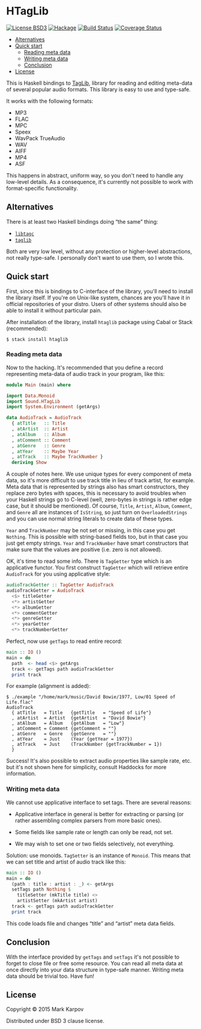 # HTagLib

[![License BSD3](https://img.shields.io/badge/license-BSD3-brightgreen.svg)](http://opensource.org/licenses/BSD-3-Clause)
[![Hackage](https://img.shields.io/hackage/v/htaglib.svg?style=flat)](https://hackage.haskell.org/package/htaglib)
[![Build Status](https://travis-ci.org/mrkkrp/htaglib.svg?branch=master)](https://travis-ci.org/mrkkrp/htaglib)
[![Coverage Status](https://coveralls.io/repos/mrkkrp/htaglib/badge.svg?branch=master&service=github)](https://coveralls.io/github/mrkkrp/htaglib?branch=master)

* [Alternatives](#alternatives)
* [Quick start](#quick-start)
    * [Reading meta data](#reading-meta-data)
    * [Writing meta data](#writing-meta-data)
    * [Conclusion](#conclusion)
* [License](#license)

This is Haskell bindings to [TagLib](https://taglib.github.io/), library for
reading and editing meta-data of several popular audio formats. This library
is easy to use and type-safe.

It works with the following formats:

* MP3
* FLAC
* MPC
* Speex
* WavPack TrueAudio
* WAV
* AIFF
* MP4
* ASF

This happens in abstract, uniform way, so you don't need to handle any
low-level details. As a consequence, it's currently not possible to work
with format-specific functionality.

## Alternatives

There is at least two Haskell bindings doing “the same” thing:

* [`libtagc`](https://hackage.haskell.org/package/libtagc)
* [`taglib`](https://hackage.haskell.org/package/taglib)

Both are very low level, without any protection or higher-level
abstractions, not really type-safe. I personally don't want to use them, so
I wrote this.

## Quick start

First, since this is bindings to C-interface of the library, you'll need to
install the library itself. If you're on Unix-like system, chances are
you'll have it in official repositories of your distro. Users of other
systems should also be able to install it without particular pain.

After installation of the library, install `htaglib` package using Cabal or
Stack (recommended):

```
$ stack install htaglib
```

### Reading meta data

Now to the hacking. It's recommended that you define a record representing
meta-data of audio track in your program, like this:

```haskell
module Main (main) where

import Data.Monoid
import Sound.HTagLib
import System.Environment (getArgs)

data AudioTrack = AudioTrack
  { atTitle   :: Title
  , atArtist  :: Artist
  , atAlbum   :: Album
  , atComment :: Comment
  , atGenre   :: Genre
  , atYear    :: Maybe Year
  , atTrack   :: Maybe TrackNumber }
  deriving Show
```

A couple of notes here. We use unique types for every component of meta
data, so it's more difficult to use track title in lieu of track artist, for
example. Meta data that is represented by strings also has smart
constructors, they replace zero bytes with spaces, this is necessary to
avoid troubles when your Haskell strings go to C-level (well, zero-bytes in
strings is rather edge case, but it should be mentioned). Of course,
`Title`, `Artist`, `Album`, `Comment`, and `Genre` all are instances of
`IsString`, so just turn on `OverloadedStrings` and you can use normal
string literals to create data of these types.

`Year` and `TrackNumber` may be not set or missing, in this case you get
`Nothing`. This is possible with string-based fields too, but in that case
you just get empty strings. `Year` and `TrackNumber` have smart constructors
that make sure that the values are positive (i.e. zero is not allowed).

OK, it's time to read some info. There is `TagGetter` type which is an
applicative functor. You first construct `TagGetter` which will retrieve
entire `AudioTrack` for you using applicative style:

```haskell
audioTrackGetter :: TagGetter AudioTrack
audioTrackGetter = AudioTrack
  <$> titleGetter
  <*> artistGetter
  <*> albumGetter
  <*> commentGetter
  <*> genreGetter
  <*> yearGetter
  <*> trackNumberGetter
```

Perfect, now use `getTags` to read entire record:

```haskell
main :: IO ()
main = do
  path  <- head <$> getArgs
  track <- getTags path audioTrackGetter
  print track
```

For example (alignment is added):

```
$ ./example "/home/mark/music/David Bowie/1977, Low/01 Speed of Life.flac"
AudioTrack
  { atTitle   = Title   {getTitle   = "Speed of Life"}
  , atArtist  = Artist  {getArtist  = "David Bowie"}
  , atAlbum   = Album   {getAlbum   = "Low"}
  , atComment = Comment {getComment = ""}
  , atGenre   = Genre   {getGenre   = ""}
  , atYear    = Just    (Year {getYear = 1977})
  , atTrack   = Just    (TrackNumber {getTrackNumber = 1})
  }
```

Success! It's also possible to extract audio properties like sample rate,
etc. but it's not shown here for simplicity, consult Haddocks for more
information.

### Writing meta data

We cannot use applicative interface to set tags. There are several reasons:

* Applicative interface in general is better for extracting or parsing (or
  rather assembling complex parsers from more basic ones).

* Some fields like sample rate or length can only be read, not set.

* We may wish to set one or two fields selectively, not everything.

Solution: use monoids. `TagSetter` is an instance of `Monoid`. This means
that we can set title and artist of audio track like this:

```haskell
main :: IO ()
main = do
  (path : title : artist : _) <- getArgs
  setTags path Nothing $
    titleSetter (mkTitle title) <>
    artistSetter (mkArtist artist)
  track <- getTags path audioTrackGetter
  print track
```

This code loads file and changes “title” and “artist” meta data
fields.

## Conclusion

With the interface provided by `getTags` and `setTags` it's not possible to
forget to close file or free some resource. You can read all meta data at
once directly into your data structure in type-safe manner. Writing meta
data should be trivial too. Have fun!

## License

Copyright © 2015 Mark Karpov

Distributed under BSD 3 clause license.

